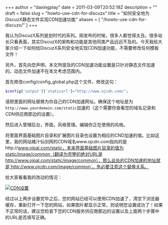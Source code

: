 +++
author = "daxingplay"
date = 2011-03-09T20:52:18Z
description = ""
draft = false
slug = "howto-use-cdn-for-discuzx"
title = "如何安全地为DiscuzX静态文件实现CDN加速功能"
aliases = [
    "/howto-use-cdn-for-discuzx/"
]
+++


我认为DiscuzX系列是划时代的系列。刚发布的时候，很多人都觉得太丑。很多站长只看表面，其实DiscuzX的架构和功能是其他同类产品远远不及的。今天我给大家介绍一下如何给DiscuzX系列安全地实现CDN加速功能，不需要修改任何模板文件！

另外，首先向您声明，本文所提及的CDN加速功能设置是只针对静态文件加速的。动态文件加速不在本文考虑范围内。

首先修改config/config_global.php这个文件，修改这句：

```php
$config['output']['staticurl']="http://www.ojcdn.com/";
```

请把里面的网址替换为你自己的CDN加速网址。确保这个地址是为`http://www.yourdomain.com/static`加速的（这个需要你查看您的域名记录和CDN供应商那边的设置）。

然后进入管理后台，界面，风格管理。编辑你正在使用的风格。

将里面界面基础图片目录和扩展图片目录也设置为相应的CND加速的值。比如这里，我的网站橘汁仙剑网的CDN域名www.ojcdn.com指向的是http://www.ojpal.com/static，本来界面基础图片目录的值为static/image/common（翻译为完整的绝对URL是http://www.ojpal.com/static/image/common），那么此处的CDN加速的地址就是`http://www.ojcdn.com/image/common`。务必要注意这个替换关系。

给大家看看我的改动的情况：

[![](https://img2.ojcdn.com/daxingplay/2011/03/CDN设置.jpg "CDN设置")](https://img2.ojcdn.com/daxingplay/2011/03/CDN设置.jpg)

经过以上两步设置完毕之后，您的网站已经可以使用CDN加速了，清空下浏览器缓存，重新打开一下您的网站，如果图片都显示正常，则说明您设置成功了！如果不正常的话，建议您检查下您的CDN服务供应商那边的设置以及上面两个步骤中的URL是否填写正确。


